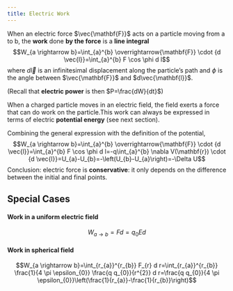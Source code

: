 ```yaml
---
title: Electric Work
---
```


When an electric force $\vec{\mathbf{F}}$ acts on a particle moving from a to b, the **work** done **by the force** is a **line integral**
$$W_{a \rightarrow b}=\int_{a}^{b} \overrightarrow{\mathbf{F}} \cdot {d \vec{l}}=\int_{a}^{b} F \cos \phi d l$$
where $d \vec{l}$ is an infinitesimal displacement along the particle’s path and $\phi$ is the angle between $\vec{\mathbf{F}}$ and $d\vec{\mathbf{l}}$.

(Recall that **electric power** is then $P=\frac{dW}{dt}$)

When a charged particle moves in an electric field, the field exerts a force
that can do work on the particle.This work can always be expressed in terms of
electric **potential energy** (see next section).

Combining the general expression with the definition of the potential, $$W_{a \rightarrow b}=\int_{a}^{b} \overrightarrow{\mathbf{F}} \cdot {d \vec{l}}=\int_{a}^{b} F \cos \phi d l=-q\int_{a}^{b} \nabla V(\mathbf{r}) \cdot {d \vec{l}}=U_{a}-U_{b}=-\left(U_{b}-U_{a}\right)=-\Delta U$$
Conclusion: electric force is **conservative**: it only depends on the difference between the initial and final points.

## Special Cases

#### Work in a uniform electric field

$$W_{a \rightarrow b}=F d=q_{0} E d$$

#### Work in spherical field

$$W_{a \rightarrow b}=\int_{r_{a}}^{r_{b}} F_{r} d r=\int_{r_{a}}^{r_{b}} \frac{1}{4 \pi \epsilon_{0}} \frac{q q_{0}}{r^{2}} d r=\frac{q q_{0}}{4 \pi \epsilon_{0}}\left(\frac{1}{r_{a}}-\frac{1}{r_{b}}\right)$$



